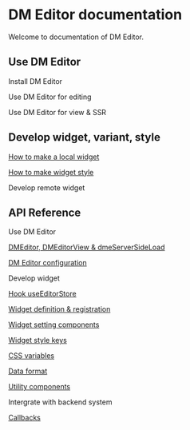 # DM Editor documentation

Welcome to documentation of DM Editor.


Use DM Editor
-------
Install DM Editor

Use DM Editor for editing

Use DM Editor for view & SSR

Develop widget, variant, style
-------
[How to make a local widget](./tutorial/how-to-make-widget.md)

[How to make widget style](./tutorial/How-to-make-a-widget-style.md)

Develop remote widget

API Reference
--------
Use DM Editor

[DMEditor, DMEditorView & dmeServerSideLoad](./reference/dmeditor.md)

[DM Editor configuration](./reference/configuration.md)

Develop widget

[Hook useEditorStore](./tutorial/useEditorStore.md)

[Widget definition & registration](./reference/widget.md)

[Widget setting components](./reference/setting-components.md)

[Widget style keys](./reference/widget-style-keys.md)

[CSS variables](./reference/css-variables.md)

[Data format](./#)

[Utility components](./reference/utility.md)

Intergrate with backend system

[Callbacks](./reference/callbacks.md)

